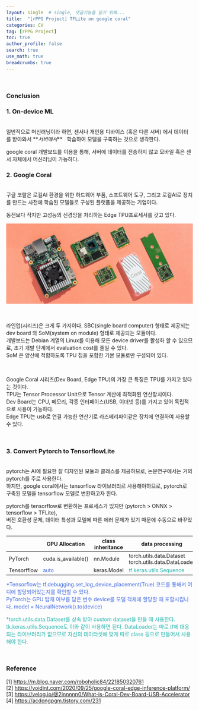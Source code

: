 ```yaml
---
layout: single  # single, 댓글기능을 달기 위해...
title:  "[rPPG Project] TFLite on google coral"
categories: CV
tag: [rPPG Project]
toc: true
author_profile: false
search: true
use_math: true
breadcrumbs: true
---
```

<br/>

### Conclusion 

### 1. On-device ML
<br/>
일반적으로 머신러닝이라 하면, 센서나 개인용 디바이스 (혹은 다른 서버) 에서 데이터를 받아와서 **<em>서버에서</em>** &nbsp; 학습하여 모델을 구축하는 것으로 생각한다. <br/>

google coral 개발보드를 이용을 통해, 서버에 데이터를 전송하지 않고 모바일 혹은 센서 자체에서 머신러닝이 가능하다. 



### 2. Google Coral
<br/>
구글 코랄은 로컬AI 환경을 위한 하드웨어 부품, 소프트웨어 도구, 그리고 로컬AI로 장치를 만드는 사전에 학습된 모델들로 구성된 플랫폼을 제공하는 기업이다.

동전보다 작지만 고성능의 신경망을 처리하는 Edge TPU프로세서를 갖고 있다. 

![coral_img](/assets/images/2022-08-29-TFLite/coral_img.png)

<br/>

라인업(시리즈)은 크게 두 가지이다. SBC(single board computer) 형태로 제공되는 dev board 와 SoM(system on module) 형태로 제공되는 모듈이다. <br/>
개발보드는 Debian 계열의 Linux를 이용해 모든 device driver를 활성화 할 수 있으므로, 초기 개발 단계에서 evaluation cost를 줄일 수 있다. <br/>
SoM 은 양산에 적합하도록 TPU 칩을 포함한 기본 모듈로만 구성되어 있다. 

<br/>

Google Coral 시리즈(Dev Board, Edge TPU)의 가장 큰 특징은 TPU를 가지고 있다는 것이다. <br/>
TPU는 Tensor Processor Unit으로 Tensor 계산에 최적화된 연산장치이다. <br/>
Dev Board는 CPU, 메모리, 각종 인터페이스(USB, 이더넷 등)를 가지고 있어 독립적으로 사용이 가능하다. <br/>
Edge TPU는 usb로 연결 가능한 연산기로 라즈베리파이같은 장치에 연결하여 사용할 수 있다.

 <br/>


### 3. Convert Pytorch to TensorflowLite
<br/>
pytorch는 AI에 필요한 잘 디자인된 모듈과 클래스를 제공하므로, 논문연구에서는 거의 pytorch를 주로 사용한다. <br/>
하지만, google coral에서는 tensorflow 라이브러리르 사용해야하므로, pytorch로 구축된 모델을 tensorflow 모델로 변환하고자 한다. <br/>

pytorch를 tensorflow로 변환하는 프로세스가 있지만 (pytorch > ONNX > tensorflow > TFLite), <br/>
버전 호환성 문제, 데이터 특성과 모델에 따른 에러 문제가 있기 때문에 수동으로 바꾸었다. <br/>

|        | GPU Allocation | class inheritance | data processing     | fully connected layer  | forward method  | model allocation     |
| ----------- | -----------| -----------| ----------- | ----------- | ---- | ---- |
| PyTorch | cuda.is_available()| nn.Module         | torch.utils.data.Dataset  <br/> torch.utils.data.DataLoader   | nn.Linear   | call()     | model.to()     |
| Tensorfflow | <span style="color:royalblue">auto</span>  | keras.Model  | <span style="color:lightseagreen">tf.keras.utils.Sequence</span>     | keras.layers.Dense     | forward()      | model()     |

<span style="color:royalblue">*Tensorflow는 tf.debugging.set_log_device_placement(True) 코드를 통해서
어디에 할당되어있는지를 확인할 수 있다. <br/>
PyTorch는 GPU 탑재 여부를 담은 변수 device를 모델 객체에 할당할 때 포함시킵니다. model = NeuralNetwork().to(device) </span> <br/>

<span style="color:lightseagreen">*torch.utils.data.Dataset를 상속 받아 custom dataset을 만들 때 사용한다. tk.keras.utils.Sequence도 이와 같이 사용하면 된다. DataLoader는 따로 tf에 대응되는 라이브러리가 없으므로 자신의 데이터셋에 맞게 따로 class 등으로 만들어서 사용해야 한다.</span>

<br/>

### Reference
[1] <https://m.blog.naver.com/roboholic84/221850320761> <br/>
[2] <https://voidint.com/2020/09/25/google-coral-edge-inference-platform/> <br/>
[3] <https://velog.io/@2innnnn0/What-is-Coral-Dev-Board-USB-Accelerator> <br/>
[4] <https://acdongpgm.tistory.com/231>  <br/>

<br/>

<br/>

